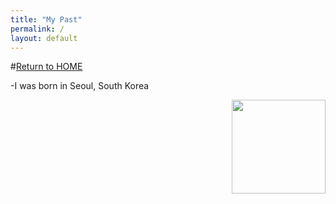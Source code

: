 ```yaml
---
title: "My Past"
permalink: /
layout: default
---
```



#[Return to HOME](https://mkim74.github.io/AboutMe/)

-I was born in Seoul, South Korea 
<div id="header" align="right">
  <img src="https://asiasociety.org/sites/default/files/styles/1200w/public/K/korean-flag.jpg" width="150"/>
</div>




